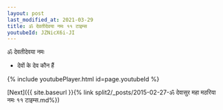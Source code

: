 ```yaml
---
layout: post
last_modified_at: 2021-03-29
title: ॐ देवतीदेवया नमः ११ टाइम्स
youtubeId: JZNicX6i-JI
---
```

 
 
 ॐ देवतीदेवया नमः  
 
 -  देवों के देव कौन हैं 
 
  
 
  
 
 
 
 
 
 


{% include youtubePlayer.html id=page.youtubeId %}
 
[Next]({{ site.baseurl }}{% link  split2/_posts/2015-02-27-ॐ देवासुर महा मठरिया नमः ११ टाइम्स.md%})
 
